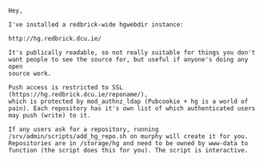 
	Hey,                                                                            

	I've installed a redbrick-wide hgwebdir instance:                               

	http://hg.redbrick.dcu.ie/                                                      

	It's publically readable, so not really suitable for things you don't           
	want people to see the source for, but useful if anyone's doing any open        
	source work.                                                                    

	Push access is restricted to SSL (https://hg.redbrick.dcu.ie/reponame/),        
	which is protected by mod_authnz_ldap (Pubcookie + hg is a world of             
	pain). Each repository has it's own list of which authenticated users           
	may push (write) to it.                                                         
	                                                                                
	If any users ask for a repository, running                                      
	/srv/admin/scripts/add_hg_repo.sh on murphy will create it for you.             
	Repositories are in /storage/hg and need to be owned by www-data to             
	function (the script does this for you). The script is interactive.  

